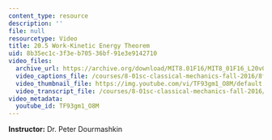 ```yaml
---
content_type: resource
description: ''
file: null
resourcetype: Video
title: 20.5 Work-Kinetic Energy Theorem
uid: 8b35ec1c-3f3e-b705-36bf-91e3e9142710
video_files:
  archive_url: https://archive.org/download/MIT8.01F16/MIT8_01F16_L20v05_360p.mp4
  video_captions_file: /courses/8-01sc-classical-mechanics-fall-2016/8fefcbdc56405e03804d38296ccb8b99_TF93gm1_O8M.vtt
  video_thumbnail_file: https://img.youtube.com/vi/TF93gm1_O8M/default.jpg
  video_transcript_file: /courses/8-01sc-classical-mechanics-fall-2016/94478a7e97b93b3e5993d213049b5271_TF93gm1_O8M.pdf
video_metadata:
  youtube_id: TF93gm1_O8M
---
```


**Instructor:** Dr. Peter Dourmashkin